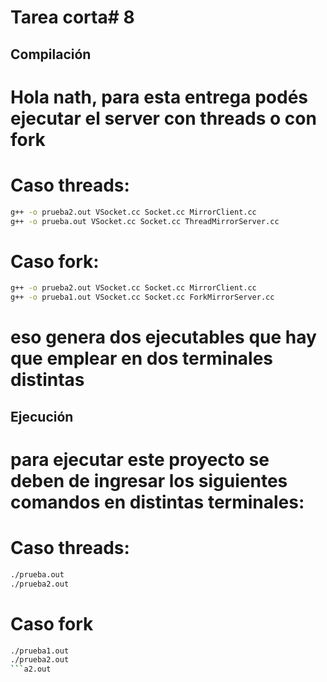 # Tarea corta# 8


## Compilación
# Hola nath, para esta entrega podés ejecutar el server con threads o con fork

# Caso threads: 
```bash
g++ -o prueba2.out VSocket.cc Socket.cc MirrorClient.cc
g++ -o prueba.out VSocket.cc Socket.cc ThreadMirrorServer.cc
```

# Caso fork: 
```bash
g++ -o prueba2.out VSocket.cc Socket.cc MirrorClient.cc
g++ -o prueba1.out VSocket.cc Socket.cc ForkMirrorServer.cc
```
# eso genera dos ejecutables que hay que emplear en dos terminales distintas

## Ejecución

# para ejecutar este proyecto se deben de ingresar los siguientes comandos en distintas terminales:

# Caso threads:
```bash
./prueba.out
./prueba2.out
```
# Caso fork
```bash
./prueba1.out
./prueba2.out
```a2.out
```